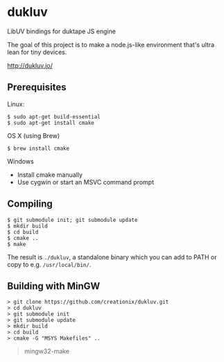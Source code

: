 dukluv
======

LibUV bindings for duktape JS engine

The goal of this project is to make a node.js-like environment that's ultra lean for tiny devices.

<http://dukluv.io/>

Prerequisites
-------------

Linux:
  
    $ sudo apt-get build-essential
    $ sudo apt-get install cmake

OS X (using Brew)

    $ brew install cmake

Windows

- Install cmake manually
- Use cygwin or start an MSVC command prompt

Compiling
---------

    $ git submodule init; git submodule update
    $ mkdir build
    $ cd build
    $ cmake ..
    $ make

The result is `./dukluv`, a standalone binary which you can add to
PATH or copy to e.g. `/usr/local/bin/`.

Building with MinGW
------------------------
```
> git clone https://github.com/creationix/dukluv.git
> cd dukluv
> git submodule init
> git submodule update
> mkdir build
> cd build
> cmake -G "MSYS Makefiles" ..
```
> mingw32-make
